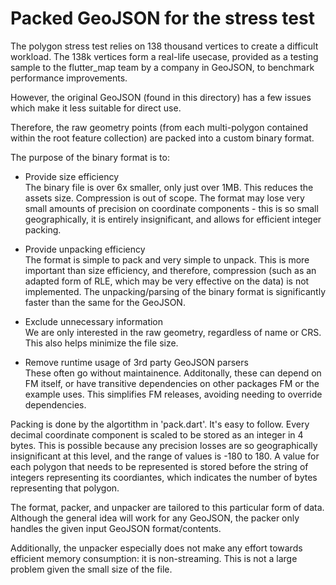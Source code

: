 # Packed GeoJSON for the stress test

The polygon stress test relies on 138 thousand vertices to create a difficult
workload. The 138k vertices form a real-life usecase, provided as a testing
sample to the flutter_map team by a company in GeoJSON, to benchmark
performance improvements.

However, the original GeoJSON (found in this directory) has a few issues which
make it less suitable for direct use.

Therefore, the raw geometry points (from each multi-polygon contained within
the root feature collection) are packed into a custom binary format.

The purpose of the binary format is to:

* Provide size efficiency  
  The binary file is over 6x smaller, only just over 1MB. This reduces the
  assets size. Compression is out of scope. The format may lose very small
  amounts of precision on coordinate components - this is so small
  geographically, it is entirely insignificant, and allows for efficient
  integer packing.

* Provide unpacking efficiency  
  The format is simple to pack and very simple to unpack. This is more
  important than size efficiency, and therefore, compression (such as an
  adapted form of RLE, which may be very effective on the data) is not
  implemented. The unpacking/parsing of the binary format is significantly
  faster than the same for the GeoJSON.

* Exclude unnecessary information  
  We are only interested in the raw geometry, regardless of name or CRS. This
  also helps minimize the file size.

* Remove runtime usage of 3rd party GeoJSON parsers  
  These often go without maintainence. Additonally, these can depend on FM
  itself, or have transitive dependencies on other packages FM or the example
  uses. This simplifies FM releases, avoiding needing to override dependencies.

Packing is done by the algortithm in 'pack.dart'. It's easy to follow. Every
decimal coordinate component is scaled to be stored as an integer in 4 bytes.
This is possible because any precision losses are so geographically
insignificant at this level, and the range of values is -180 to 180. A value
for each polygon that needs to be represented is stored before the string of
integers representing its coordiantes, which indicates the number of bytes
representing that polygon.

The format, packer, and unpacker are tailored to this particular form of data.
Although the general idea will work for any GeoJSON, the packer only handles
the given input GeoJSON format/contents.

Additionally, the unpacker especially does not make any effort towards
efficient memory consumption: it is non-streaming. This is not a large problem
given the small size of the file.
